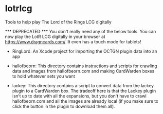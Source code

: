 # lotrlcg
Tools to help play The Lord of the Rings LCG digitally

*** DEPRECATED ***
You don't really need any of the below tools. You can now play the LotR LCG digitally in your browser at https://www.dragncards.com/. It even has a touch mode for tablets!

* RingLord: An Xcode project for importing the OCTGN plugin data into an app

* hallofbeorn: This directory contains instructions and scripts for crawling data and images from hallofbeorn.com and making CardWarden boxes to hold whatever sets you want

* lackey: This directory contains a script to convert data from the lackey plugin to a CardWarden box. The tradeoff here is that the Lackey plugin isn't up to date with all the expansions, but you don't have to crawl hallofbeorn.com and all the images are already local (if you make sure to click the button in the plugin to download them all).
